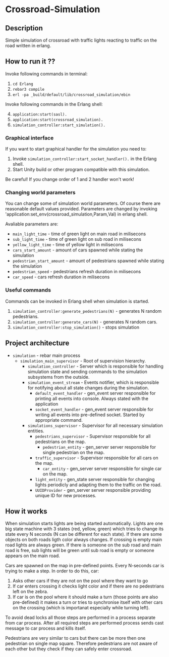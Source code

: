 # Crossroad-Simulation
## Description
Simple simulation of crossroad with traffic lights reacting to traffic on the road written in erlang.

## How to run it ?? ##

Invoke following commands in terminal:

1. `cd Erlang`
2. `rebar3 compile`
3. `erl -pa _build/default/lib/crossroad_simulation/ebin`

Invoke following commands in the Erlang shell:

4. `application:start(sasl).`
5. `application:start(crossroad_simulation).`
6. `simulation_controller:start_simulation().`
 
### Graphical interface ###

If you want to start graphical handler for the simulation you need to:

1. Invoke `simulation_controller:start_socket_handler().` in the Erlang shell.
2. Start Unity build or other program compatible with this simulation.

Be careful! If you change order of 1 and 2 handler won't work!

### Changing world parameters ###

You can change some of simulation world parameters. Of course there are reasonable default values provided. Parameters are changed by invoking 'application:set_env(crossroad_simulation,Param,Val) in erlang shell.  

Avaliable parameters are:
- `main_light_time` - time of green light on main road in milisecons
- `sub_light_time` - time of green light on sub road in milisecons
- `yellow_light_time` - time of yellow light in milisecons
- `cars_start_amount` - amount of cars spawned while stating the simulation
- `pedestrian_start_amount` - amount of pedestrians spawned while stating the simulation
- `pedestrian_speed` - pedestrians refresh duration in milisecons 
- `car_speed` - cars refresh duration in milisecons

### Useful commands ###

Commands can be invoked in Erlang shell when simulation is started. 
1. `simulation_controller:generate_pedestrians(N)` - generates N random pedestrians.
2. `simulation_controller:generate_cars(N)` - generates N random cars.
3. `simulation_controller:stop_simulation()` - stops simulation

## Project architecture ##

- `simulation` - rebar main process
  - `simulation_main_supervisor` - Root of supervision hierarchy.
    - `simulation_controller` - Server which is responsible for handling simulation state and sending commands to the simulation subsystems from the outside.
    - `simulation_event_stream` - Events notifier, which is responsible for notifying about all state changes during the simulation.
      - `default_event_handler` - gen_event server responsible for printing all events into console. Always stated with the application
      - `socket_event_handler` - gen_event server responsible for writing all events into pre-defined socket. Started by appropriate command.
    - `simulations_supervisor` - Supervisor for all necessary simulation entities.
      - `pedestrians_supervisor` - Supervisor responsible for all pedestrians on the map.
        - `pedestrian_entity` - gen_server server responsible for single pedestrian on the map.
      - `traffic_supervisor` - Supervisor responsible for all cars on the map.
        - `car_entity` - gen_server server responsible for single car on the map.
      - `light_entity` - gen_state server responsible for changing lights periodicly and adapting them to the traffic on the road.
      - `UUIDProvider` - gen_server server responsible providing unique ID for new processes.

## How it works ##

When simulation starts lights are being started automatically. Lights are one big state machine with 3 states (red, yellow, green) which tries to change its state every N seconds (N can be different for each state).
If there are some objects on both roads ligth color always changes. If crossing is empty main road lights are always green. If there is someone on the sub road and main road is free, sub lights will be green until sub road is empty or someone appears on the main road. 

Cars are spawned on the map in pre-defined points. Every N-seconds car is trying to make a step. In order to do this, car:
1. Asks other cars if they are not on the pool where they want to go
2. If car enters crossing it checks light color and if there are no pedestrians left on the zebra.
3. If car is on the pool where it should make a turn (those points are also pre-defined) it makes a turn or tries to synchronise itself with other cars on the crossing (which is importanat especially while turning left).

To avoid dead locks all those steps are performed in a process separate from car process. After all required steps are performed process sends cast message to car process and kills itself.

Pedestrians are very similar to cars but there can be more then one pedestrian on single map square. Therefore pedestrians are not aware of each other but they check if they can safely enter crossroad.
